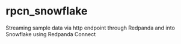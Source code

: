 # rpcn_snowflake
Streaming sample data via http endpoint through Redpanda and into Snowflake using Redpanda Connect
